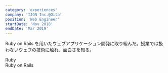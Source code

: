 ```yaml
---
category: 'experiences'
company: 'IJGN Inc.@Oita'
position: 'Web Engineer'
startDate: 'Nov 2018'
endDate: 'Mar 2019'
---
```


Ruby on Rails を用いたウェブアプリケーション開発に取り組んだ。授業では扱わないウェブの技術に触れ、面白さを知る。

Ruby  
Ruby on Rails
